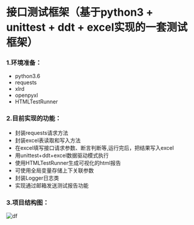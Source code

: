 # 接口测试框架（基于python3 + unittest + ddt + excel实现的一套测试框架）

### 1.环境准备：

- python3.6
- requests
- xlrd
- openpyxl
- HTMLTestRunner

### 2.目前实现的功能：

- 封装requests请求方法
- 封装excel表读取和写入方法
- 在excel填写接口请求参数、断言判断等,运行完后，把结果写入excel
- 用unittest+ddt+excel数据驱动模式执行
- 使用HTMLTestRunner生成可视化的html报告
- 可使用全局变量存储上下关联参数
- 封装Logger日志类
- 实现通过邮箱发送测试报告功能

### 3.项目结构图：
![df](https://raw.githubusercontent.com/pgsheng/python3_interface/master/img/ProjectStruct.png)


